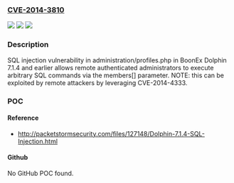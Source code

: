 ### [CVE-2014-3810](https://cve.mitre.org/cgi-bin/cvename.cgi?name=CVE-2014-3810)
![](https://img.shields.io/static/v1?label=Product&message=n%2Fa&color=blue)
![](https://img.shields.io/static/v1?label=Version&message=n%2Fa&color=blue)
![](https://img.shields.io/static/v1?label=Vulnerability&message=n%2Fa&color=brighgreen)

### Description

SQL injection vulnerability in administration/profiles.php in BoonEx Dolphin 7.1.4 and earlier allows remote authenticated administrators to execute arbitrary SQL commands via the members[] parameter.  NOTE: this can be exploited by remote attackers by leveraging CVE-2014-4333.

### POC

#### Reference
- http://packetstormsecurity.com/files/127148/Dolphin-7.1.4-SQL-Injection.html

#### Github
No GitHub POC found.

